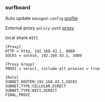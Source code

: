 ### surfboard
Auto update `managed-config` [profile](https://raw.githubusercontent.com/nthtosay1/conf/main/surfboard/profile)

External proxy `policy-path` [proxy](https://raw.githubusercontent.com/nthtosay1/conf/main/surfboard/proxy)


local share `WIFI`
```
[Proxy]
HTTP = http, 192.168.43.1, 8080
SOCKS = socks5, 192.168.43.1, 1080

[Proxy Group]
PROXI = select, include-all-proxies = true

[Rule]
SUBNET,ROUTER:192.168.43.1,SOCKS
SUBNET,TYPE:CELLULAR,DIRECT
SUBNET,TYPE:WIFI,DIRECT
FINAL,PROXI
```


